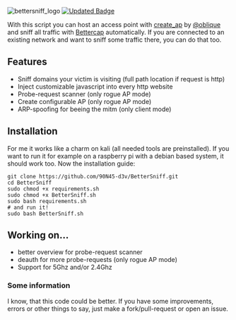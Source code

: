 ![bettersniff_logo](https://user-images.githubusercontent.com/79598596/148476254-b03924ae-5baa-499b-9878-8fab1919d655.png)
[![Updated Badge](https://badges.pufler.dev/updated/90N45-d3v/BetterSniff)](https://badges.pufler.dev)

With this script you can host an access point with [create_ap](https://github.com/oblique/create_ap) by [@oblique](https://github.com/oblique) and sniff all traffic with [Bettercap](https://www.bettercap.org/) automatically.
If you are connected to an existing network and want to sniff some traffic there, you can do that too.

## Features
- Sniff domains your victim is visiting (full path location if request is http)
- Inject customizable javascript into every http website
- Probe-request scanner (only rogue AP mode)
- Create configurable AP (only rogue AP mode)
- ARP-spoofing for beeing the mitm (only client mode)

## Installation
For me it works like a charm on kali (all needed tools are preinstalled). If you want to run it for example on a raspberry pi with a debian based system, it should work too.
Now the installation guide:
```
git clone https://github.com/90N45-d3v/BetterSniff.git
cd BetterSniff
sudo chmod +x requirements.sh
sudo chmod +x BetterSniff.sh
sudo bash requirements.sh
# and run it!
sudo bash BetterSniff.sh
```

## Working on...
- better overview for probe-request scanner
- deauth for more probe-requests (only rogue AP mode)
- Support for 5Ghz and/or 2.4Ghz

### Some information
I know, that this code could be better. 
If you have some improvements, errors or other things to say, just make a fork/pull-request or open an issue.
